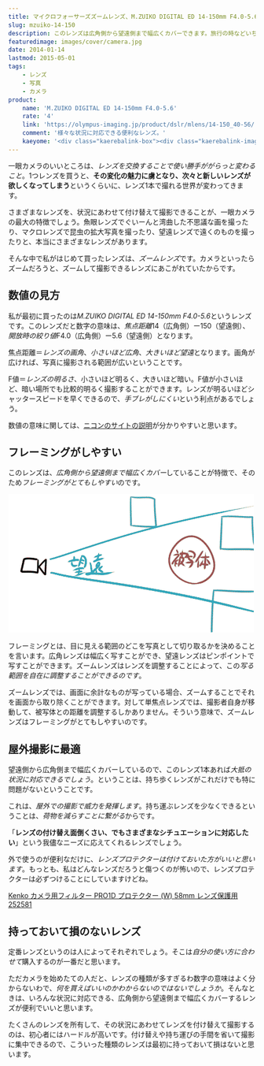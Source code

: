 ```yaml
---
title: マイクロフォーサーズズームレンズ、M.ZUIKO DIGITAL ED 14-150mm F4.0-5.6をレビュー
slug: mzuiko-14-150
description: このレンズは広角側から望遠側まで幅広くカバーできます。旅行の時などいちいちレンズを取り替えずとも、これ1本でさまざまなシチュエーションをカバーできて便利です。レンズを買うならまず最初は広範囲をカバーできるレンズがいいのではないでしょうか。
featuredimage: images/cover/camera.jpg
date: 2014-01-14
lastmod: 2015-05-01
tags: 
    - レンズ
    - 写真
    - カメラ
product:
    name: 'M.ZUIKO DIGITAL ED 14-150mm F4.0-5.6'
    rate: '4'
    link: 'https://olympus-imaging.jp/product/dslr/mlens/14-150_40-56/'
    comment: '様々な状況に対応できる便利なレンズ。'
    kaeyome: '<div class="kaerebalink-box"><div class="kaerebalink-image"><a href="https://www.amazon.co.jp/exec/obidos/ASIN/B0036MDF38/illusionspace-22/ref=nosim/" rel="nofollow" target="_blank"><img src="https://ecx.images-amazon.com/images/I/41jnCOLK0gL._SL160_.jpg" style="border: none;" /></a></div><div class="kaerebalink-info"><div class="kaerebalink-name"><a href="https://www.amazon.co.jp/exec/obidos/ASIN/B0036MDF38/illusionspace-22/ref=nosim/" rel="nofollow" target="_blank">OLYMPUS 標準ズームレンズ M.ZUIKO DIGITAL ED 14-150mm F4.0-5.6</a><div class="kaerebalink-powered-date">posted with <a href="https://kaereba.com" rel="nofollow" target="_blank">カエレバ</a></div></div><div class="kaerebalink-detail"> オリンパス 2010-06-25    </div><div class="kaerebalink-link1"><div class="shoplinkamazon"><a href="https://www.amazon.co.jp/gp/search?keywords=OLYMPUS%20M.ZUIKO%20DIGITAL%20ED%2014-150mm%20F4.0-5.6&__mk_ja_JP=%83J%83%5E%83J%83i&tag=illusionspace-22" rel="nofollow" target="_blank" title="アマゾン" >Amazonで購入</a></div><div class="shoplinkrakuten"><a href="https://hb.afl.rakuten.co.jp/hgc/0e95387f.f2aef20d.0e953880.25e412bd/?pc=http%3A%2F%2Fsearch.rakuten.co.jp%2Fsearch%2Fmall%2FOLYMPUS%2520M.ZUIKO%2520DIGITAL%2520ED%252014-150mm%2520F4.0-5.6%2F-%2Ff.1-p.1-s.1-sf.0-st.A-v.2%3Fx%3D0%26scid%3Daf_ich_link_urltxt%26m%3Dhttp%3A%2F%2Fm.rakuten.co.jp%2F" rel="nofollow" target="_blank" title="楽天市場" >楽天市場で購入</a></div></div></div><div class="booklink-footer" style="clear: left"></div></div>'
---
```


一眼カメラのいいところは、<em>レンズを交換することで使い勝手ががらっと変わること</em>。1つレンズを買うと、<strong>その変化の魅力に虜となり、次々と新しいレンズが欲しくなってしまう</strong>というくらいに、レンズ1本で撮れる世界が変わってきます。

さまざまなレンズを、状況にあわせて付け替えて撮影できることが、一眼カメラの最大の特徴でしょう。魚眼レンズでぐいーんと湾曲した不思議な画を撮ったり、マクロレンズで昆虫の拡大写真を撮ったり、望遠レンズで遠くのものを撮ったりと、本当にさまざまなレンズがあります。

そんな中で私がはじめて買ったレンズは、<em>ズームレンズ</em>です。カメラといったらズームだろうと、ズームして撮影できるレンズにあこがれていたからです。

## 数値の見方

私が最初に買ったのは<em>M.ZUIKO DIGITAL ED 14-150mm F4.0-5.6</em>というレンズです。このレンズだと数字の意味は、<em>焦点距離</em>14（広角側）ー150（望遠側）、<em>開放時の絞り値</em>F4.0（広角側）ー5.6（望遠側）となります。

焦点距離＝<em>レンズの画角</em>、<em>小さいほど広角</em>、<em>大きいほど望遠</em>となります。画角が広ければ、写真に撮影される範囲が広いということです。

F値＝<em>レンズの明るさ</em>、小さいほど明るく、大きいほど暗い。F値が小さいほど、暗い場所でも比較的明るく撮影することができます。レンズが明るいほどシャッタースピードを早くできるので、<em>手ブレがしにくい</em>という利点があるでしょう。

数値の意味に関しては、<a href="https://www.nikon-image.com/enjoy/phototech/manual/19/01.htm" target="_blank">ニコンのサイトの説明</a>が分かりやすいと思います。

## フレーミングがしやすい

このレンズは、<em>広角側から望遠側まで幅広くカバー</em>していることが特徴で、そのため<em>フレーミングがとてもしやすい</em>のです。

![望遠レンズと広角レンズのフレーミングのシやすさ](201401009frame.gif)

フレーミングとは、目に見える範囲のどこを写真として切り取るかを決めることを言います。広角レンズは幅広く写すことができ、望遠レンズはピンポイントで写すことができます。ズームレンズはレンズを調整することによって、この<em>写る範囲を自在に調整することができるのです</em>。

ズームレンズでは、画面に余計なものが写っている場合、ズームすることでそれを画面から取り除くことができます。対して単焦点レンズでは、撮影者自身が移動して、被写体との距離を調整するしかありません。そういう意味で、ズームレンズはフレーミングがとてもしやすいのです。

## 屋外撮影に最適

望遠側から広角側まで幅広くカバーしているので、このレンズ1本あれば<em>大抵の状況に対応できるでしょう</em>。ということは、持ち歩くレンズがこれだけでも特に問題がないということです。

これは、<em>屋外での撮影で威力を発揮します</em>。持ち運ぶレンズを少なくできるということは、<em>荷物を減らすことに繋がる</em>からです。

「<strong>レンズの付け替え面倒くさい、でもさまざまなシチュエーションに対応したい</strong>」という我儘なニーズに応えてくれるレンズでしょう。

外で使うのが便利なだけに、<em>レンズプロテクターは付けておいた方がいいと思います</em>。もっとも、私はどんなレンズだろうと傷つくのが怖いので、レンズプロテクターは必ずつけることにしていますけどね。

<div data-role="amazonjs" data-asin="B000PJ5844" data-locale="JP" data-tmpl="" data-img-size="" class="asin_B000PJ5844_JP_ amazonjs_item"><div class="amazonjs_indicator"><span class="amazonjs_indicator_img"></span><a class="amazonjs_indicator_title" href="#">Kenko カメラ用フィルター PRO1D プロテクター (W) 58mm レンズ保護用 252581</a><span class="amazonjs_indicator_footer"></span></div></div>

## 持っておいて損のないレンズ

定番レンズというのは人によってそれぞれでしょう。そこは<em>自分の使い方に合わせて</em>購入するのが一番だと思います。

ただカメラを始めたての人だと、レンズの種類が多すぎるわ数字の意味はよく分からないわで、<em>何を買えばいいのかわからないのではないでしょうか</em>。そんなときは、いろんな状況に対応できる、広角側から望遠側まで幅広くカバーするレンズが便利でいいと思います。

たくさんのレンズを所有して、その状況にあわせてレンズを付け替えて撮影するのは、初心者にはハードルが高いです。付け替えや持ち運びの手間を省いて撮影に集中できるので、こういった種類のレンズは最初に持っておいて損はないと思います。

